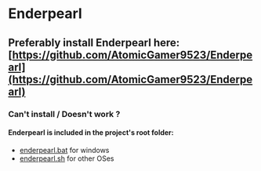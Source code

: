# Enderpearl

## Preferably install Enderpearl here: [https://github.com/AtomicGamer9523/Enderpearl](https://github.com/AtomicGamer9523/Enderpearl)

### Can't install / Doesn't work ?

#### Enderpearl is included in the project's root folder:

* [enderpearl.bat](../enderpearl.bat) for windows
* [enderpearl.sh](../enderpearl.sh) for other OSes
